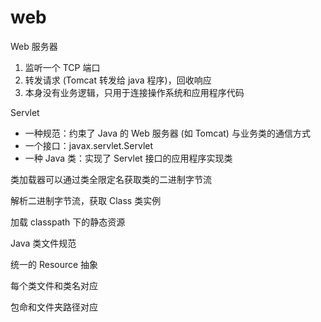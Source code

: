 # web

Web 服务器

1. 监听一个 TCP 端口
2. 转发请求 (Tomcat 转发给 java 程序)，回收响应
3. 本身没有业务逻辑，只用于连接操作系统和应用程序代码

Servlet

- 一种规范：约束了 Java 的 Web 服务器 (如 Tomcat) 与业务类的通信方式
- 一个接口：javax.servlet.Servlet
- 一种 Java 类：实现了 Servlet 接口的应用程序实现类

类加载器可以通过类全限定名获取类的二进制字节流

解析二进制字节流，获取 Class 类实例

加载 classpath 下的静态资源


Java 类文件规范

统一的 Resource 抽象

每个类文件和类名对应

包命和文件夹路径对应
